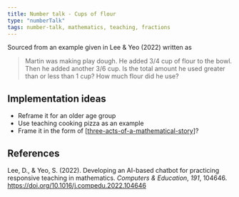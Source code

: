 ```yaml
---
title: Number talk - Cups of flour
type: "numberTalk"
tags: number-talk, mathematics, teaching, fractions
---
```




Sourced from an example given in Lee & Yeo (2022) written as

> Martin was making play dough. He added 3/4 cup of flour to the bowl. Then he added another 3/6 cup. Is the total amount he used greater than or less than 1 cup? How much flour did he use?

## Implementation ideas

- Reframe it for an older age group
- Use teaching cooking pizza as an example
- Frame it in the form of [[three-acts-of-a-mathematical-story]]?

## References

Lee, D., & Yeo, S. (2022). Developing an AI-based chatbot for practicing responsive teaching in mathematics. *Computers & Education*, *191*, 104646. <https://doi.org/10.1016/j.compedu.2022.104646>

[//begin]: # "Autogenerated link references for markdown compatibility"
[three-acts-of-a-mathematical-story]: ../three-acts-of-a-mathematical-story "Three acts of a mathematical story"
[//end]: # "Autogenerated link references"